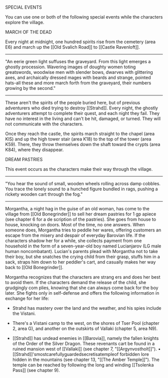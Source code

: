 SPECIAL EVENTS

You can use one or both of the following special events while the characters explore the village.

MARCH OF THE DEAD

Every night at midnight, one hundred spirits rise from the cemetery (area E6) and march up the [[Old Svalich Road]] to [[Castle Ravenloft]].

___________
"An eerie green light suffuses the graveyard. From this light emerges a ghostly procession. Wavering images of doughty women toting greatswords, woodwise men with slender bows, dwarves with glittering axes, and archaically dressed mages with beards and strange, pointed hats-all these and more march forth from the graveyard, their numbers growing by the second."
___________

These aren't the spirits of the people buried here, but of previous adventurers who died trying to destroy [[Strahd]]. Every night, the ghostly adventurers attempt to complete their quest, and each night they fail. They have no interest in the living and can't be hit, damaged, or turned. They will not communicate with the characters.

Once they reach the castle, the spirits march straight to the chapel (area KlS) and up the high tower stair (area K18) to the top of the tower (area K59). There, they throw themselves down the shaft toward the crypts (area K84), where they disappear.

DREAM PASTRIES

This event occurs as the characters make their way through the village.

___________
"You hear the sound of small, wooden wheels rolling across damp cobbles. You trace the lonely sound to a hunched figure bundled in rags, pushing a rickety wooden cart through the fog."
___________

Morgantha, a night hag in the guise of an old woman, has come to the village from [[Old Bonegrinder]] to sell her dream pastries for 1 gp apiece (see chapter 6 for a de­ scription of the pastries). She goes from house to house, knocking on doors. Most of the time, no one answers. When someone does, Morgantha tries to peddle her wares, offering customers an escape from the misery and despair of everyday Barovian life. If the characters shadow her for a while, she collects payment from one household in the form of a seven-year-old boy named Lucianjarov (LG male human noncombatant). Lucian's parents plead with Morgantha not to take their boy, but she snatches the crying child from their grasp, stuffs him in a sack, straps him down to her peddler's cart, and casually makes her way back to [[Old Bonegrinder]].

Morgantha recognizes that the characters are strang­ ers and does her best to avoid them. If the characters demand the release of the child, she grudgingly com­ plies, knowing that she can always come back for the boy later. She fights only in self-defense and offers the following information in exchange for her life:

-   Strahd has mastery over the land and the weather, and his spies include the Vistani.

-   There's a Vistani camp to the west, on the shores of Tser Pool (chapter 2, area G), and another on the outskirts of Vallaki (chapter 5, area N9).
- [[Strahd]] has undead enemies in [[Barovia]], namely the fallen knights of the Order of the Silver Dragon. These revenants cart be found in a ruined mansion west of [[Vallaki]] (see chapter 7, "[[Argynvostholt]]").
• [[Strahd]]'smostcarefullyguardedsecretisatempleof forbidden lore hidden in the mountains (see chapter 13, "[[The Amber Temple]]"). The temple can be reached by following the long and winding [[Tsolenka Pass]] (see chapter 9).